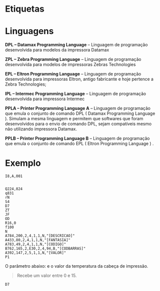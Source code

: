 # Etiquetas


# Linguagens

<strong>DPL – Datamax Programming Language</strong> – Linguagem de programação desenvolvida para modelos da impressora Datamax

<strong>ZPL – Zebra Programming Language</strong> – Linguagem de programação desenvolvida para modelos de impressoras Zebras Technologies

<strong>EPL – Eltron Programming Language</strong> – Linguagem de programação desenvolvida para impressoras Eltron, antigo fabricante e hoje pertence a Zebra Technologies;

<strong>IPL – Intermec Programming Language</strong> – Linguagem de programação desenvolvida para impressora Intermec

<strong>PPLA – Printer Programming Language A</strong> – Linguagem de programação que emula o conjunto de comando DPL ( Datamax Programming Language ). Simulam a mesma linguagem e permitem que softwares que foram desenvolvidos para o envio de comando DPL, sejam compatíveis mesmo não utilizando impressora Datamax.

<strong>PPLB – Printer Programming Language B</strong> – Linguagem de programação que emula o conjunto de comando EPL ( Eltron Programming Language ) .


# Exemplo

```
I8,A,001


Q224,024
q831
rN
S4
D7
ZT
JF
OD
R16,0
f100
N
A784,200,2,4,1,1,N,"[DESCRICAO]"
A433,80,2,4,1,1,N,"[FANTASIA]"
A783,49,2,4,1,1,N,"[CODIGO]"
B762,165,2,E30,2,4,94,B,"[CODBARRAS]"
A392,147,2,5,1,1,N,"[VALOR]"
P1

```

O parâmetro abaixo: e o valor da temperatura da cabeça de impressão.
> Recebe um valor entre 0 e 15.
```
D7
```
